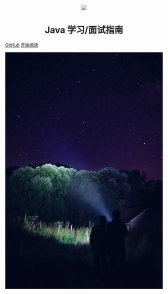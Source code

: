 <p align="center">
<img src="https://my-blog-to-use.oss-cn-beijing.aliyuncs.com/2019-3logo-透明.png" width=""/>
</p>

<h1 align="center">Java 学习/面试指南</h1>



[GitHub](<https://github.com/wangshifuainiyo>)
[开始阅读](#java)

![](./media/pictures/rostyslav-savchyn-5joK905gcGc-unsplash.jpg)


